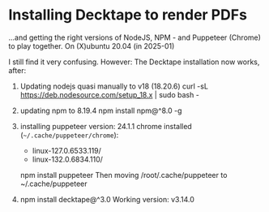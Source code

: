 # Installing Decktape to render PDFs

...and getting the right versions of NodeJS, NPM - and Puppeteer (Chrome) to play together.
On (X)ubuntu 20.04 (in 2025-01)


I still find it very confusing.
However: The Decktape installation now works, after:

  1) Updating nodejs quasi manually to v18 (18.20.6)
     curl -sL https://deb.nodesource.com/setup_18.x | sudo bash -

  2) updating npm to 8.19.4
     npm install npm@^8.0 -g

  3) installing puppeteer
     version: 24.1.1
     chrome installed (`~/.cache/puppeteer/chrome`):

        * linux-127.0.6533.119/
        * linux-132.0.6834.110/

     npm install puppeteer
     Then moving /root/.cache/puppeteer to ~/.cache/puppeteer
     
  4) npm install decktape@^3.0
     Working version: v3.14.0 
